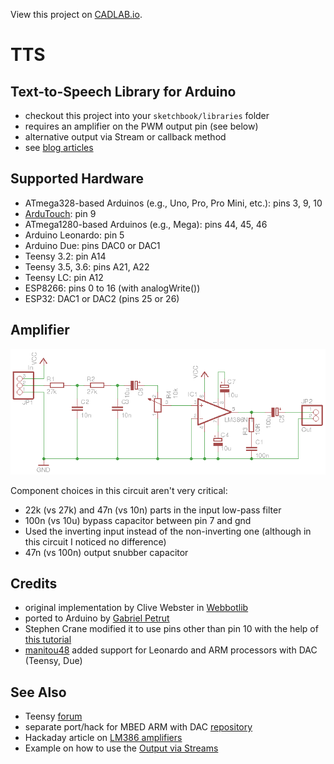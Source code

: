 View this project on [CADLAB.io](https://cadlab.io/project/1281). 

# TTS

## Text-to-Speech Library for Arduino

- checkout this project into your ``sketchbook/libraries`` folder
- requires an amplifier on the PWM output pin (see below) 
- alternative output via Stream or callback method
- see [blog articles](http://programmablehardware.blogspot.ie/search/label/tts)


## Supported Hardware

- ATmega328-based Arduinos (e.g., Uno, Pro, Pro Mini, etc.): pins 3, 9, 10
- [ArduTouch](https://github.com/maltman23/ArduTouch): pin 9
- ATmega1280-based Arduinos (e.g., Mega): pins 44, 45, 46
- Arduino Leonardo: pin 5
- Arduino Due: pins DAC0 or DAC1
- Teensy 3.2: pin A14
- Teensy 3.5, 3.6: pins A21, A22
- Teensy LC: pin A12
- ESP8266: pins 0 to 16 (with analogWrite())
- ESP32: DAC1 or DAC2 (pins 25 or 26)

## Amplifier

![alt tag](images/Arduino-LM386.png)

Component choices in this circuit aren't very critical:
- 22k (vs 27k) and 47n (vs 10n) parts in the input low-pass filter 
- 100n (vs 10u) bypass capacitor between pin 7 and gnd
- Used the inverting input instead of the non-inverting one (although in
  this circuit I noticed no difference)
- 47n (vs 100n) output snubber capacitor

## Credits
- original implementation by Clive Webster in [Webbotlib](http://webbot.org.uk/iPoint/30.page)
- ported to Arduino by [Gabriel Petrut](http://www.tehnorama.ro/minieric-modulul-de-control-si-sinteza-vocala/)
- Stephen Crane modified it to use pins other than pin 10 with the help of [this tutorial](https://sites.google.com/site/qeewiki/books/avr-guide/pwm-on-the-atmega328)
- [manitou48](https://github.com/manitou48) added support for Leonardo
and ARM processors with DAC (Teensy, Due)

## See Also
- Teensy [forum](https://forum.pjrc.com/threads/44587-TTS-(Text-to-Speech)-Library-Port)
- separate port/hack for MBED ARM with DAC [repository](https://developer.mbed.org/users/manitou/code/tts/)
- Hackaday article on [LM386 amplifiers](https://hackaday.com/2016/12/07/you-can-have-my-lm386s-when-you-pry-them-from-my-cold-dead-hands/)
- Example on how to use the [Output via Streams](https://www.pschatzmann.ch/home/2021/06/22/text-to-speach-in-arduino-using-tts/) 